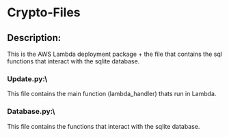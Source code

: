 # Crypto-Files

## Description:
This is the AWS Lambda deployment package + the file that contains the sql functions that interact with the sqlite database.

### Update.py:\
This file contains the main function (lambda_handler) thats run in Lambda.

### Database.py:\
This file contains the functions that interact with the sqlite database.
